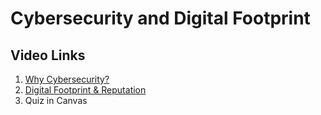 # Cybersecurity and Digital Footprint

## Video Links

1. [Why Cybersecurity?](https://www.youtube.com/watch?v=ljbM9PGbuCg&t=2s)  
2. [Digital Footprint & Reputation](https://www.youtube.com/watch?v=-Uz0nbsHOsc&t=1s)
3. Quiz in Canvas